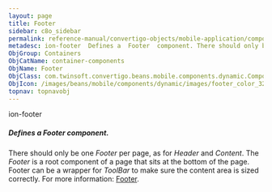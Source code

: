 ```yaml
---
layout: page
title: Footer
sidebar: c8o_sidebar
permalink: reference-manual/convertigo-objects/mobile-application/components/container-components/footer/
metadesc: ion-footer  Defines a  Footer  component. There should only be one  Footer  per page, as for  Header  and  Content . The  Footer  is a root component 
ObjGroup: Containers
ObjCatName: container-components
ObjName: Footer
ObjClass: com.twinsoft.convertigo.beans.mobile.components.dynamic.ComponentManager$1
ObjIcon: /images/beans/mobile/components/dynamic/images/footer_color_32x32.png
topnav: topnavobj
---
```

ion-footer
##### Defines a <i>Footer</i> component.
There should only be one <i>Footer</i> per page, as for <i>Header</i> and <i>Content</i>.
The <i>Footer</i> is a root component of a page that sits at the bottom of the page. Footer can be a wrapper for <i>ToolBar</i> to make sure the content area is sized correctly.
For more information: <a href='https://ionicframework.com/docs/v3/api/components/toolbar/Footer/' target='_blank'>Footer</a>.

